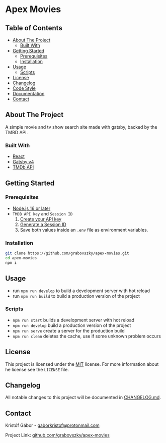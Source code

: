# Apex Movies

## Table of Contents

- [About The Project](#about-the-project)
  - [Built With](#built-with)
- [Getting Started](#getting-started)
  - [Prerequisites](#prerequisites)
  - [Installation](#installation)
- [Usage](#usage)
  - [Scripts](#scripts)
- [License](#license)
- [Changelog](#changelog)
- [Code Style](#code-style)
- [Documentation](#documentation)
- [Contact](#contact)

## About The Project

A simple movie and tv show search site made with gatsby, backed by the TMBD API.

### Built With

- [React](https://reactjs.org)
- [Gatsby v4](https://www.gatsbyjs.com)
- [TMDb API](https://www.themoviedb.org)

## Getting Started

### Prerequisites

- [Node.js 16 or later](https://nodejs.org/en/)
- `TMDB API key` and `Session ID`
  1. [Create your API key](https://developers.themoviedb.org/3/getting-started/introduction)
  2. [Generate a Session ID](https://developers.themoviedb.org/3/authentication/how-do-i-generate-a-session-id)
  3. Save both values inside an `.env` file as environment variables.

### Installation

```bash
git clone https://github.com/grabovszky/apex-movies.git
cd apex-movies
npm i
```

## Usage

- run `npm run develop` to build a development server with hot reload
- run `npm run build` to build a production version of the project

### Scripts

- `npm run start` builds a development server with hot reload
- `npm run develop` build a production version of the project
- `npm run serve` create a server for the production build
- `npm run clean` deletes the cache, use if some unknown problem occurs

## License

This project is licensed under the [MIT](https://github.com/grabovszky/apex-movies/blob/master/LICENSE) license. For more information about he license see the `LICENSE` file.

## Changelog

All notable changes to this project will be documented in [CHANGELOG.md](https://github.com/grabovszky/apex-movies/blob/master/CHANGELOG.md).


## Contact

Kristóf Gábor - [gaborkristof@protonmail.com](gaborkristof@protonmail.com)

Project Link: [github.com/grabovszky/apex-movies](https://github.com/grabovszky/apex-movies)
